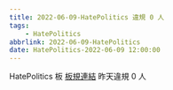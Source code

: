 ```yaml
---
title: 2022-06-09-HatePolitics 違規 0 人
tags:
    - HatePolitics
abbrlink: 2022-06-09-HatePolitics
date: HatePolitics-2022-06-09 12:00:00
---
```

HatePolitics 板 [板規連結](https://www.ptt.cc/bbs/HatePolitics/M.1617115262.A.D60.html)
昨天違規 0 人
